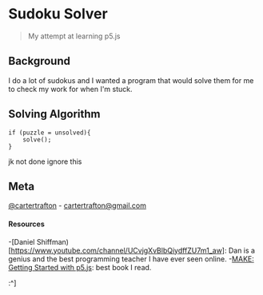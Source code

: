 # Sudoku Solver 
>My attempt at learning p5.js

## Background
I do a lot of sudokus and I wanted a program that would solve them for me to check my work for when I'm stuck.

## Solving Algorithm

```
if (puzzle = unsolved){
	solve();
}
```
jk not done ignore this


## Meta
[@cartertrafton](https://www.github.com/cartertrafton) - cartertrafton@gmail.com

#### Resources
-[Daniel Shiffman)[https://www.youtube.com/channel/UCvjgXvBlbQiydffZU7m1_aw]: Dan is a genius and the best programming teacher I have ever seen online.
-[MAKE: Getting Started with p5.js](https://p5js.org/books/): best book I read.

:^] 
